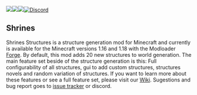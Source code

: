 [![](https://cf.way2muchnoise.eu/title/418915.svg)](https://www.curseforge.com/minecraft/mc-mods/shrines-structures)[![](https://cf.way2muchnoise.eu/full_418915_downloads.svg)](https://www.curseforge.com/minecraft/mc-mods/shrines-structures)[![](https://cf.way2muchnoise.eu/versions/418915.svg)](https://www.curseforge.com/minecraft/mc-mods/shrines-structures)[![Discord](https://img.shields.io/discord/777129358769782814?label=discord)](https://discord.com/8pUpWCEUe2)

## Shrines
Shrines Structures is a structure generation mod for Minecraft and currently is available for the Minecraft versions 1.16 and 1.18 with the Modloader [Forge](https://files.minecraftforge.net/net/minecraftforge/forge/). By default, this mod adds 20 new structures to world generation. The main feature set beside of the structure generation is this: Full configurability of all structures, gui to add custom structures, structures novels and random variation of structures. If you want to learn more about these features or see a full feature set, please visit our [Wiki](https://github.com/Silverminer007/MinecraftModsUpdateChecker/blob/master/wiki/SelectLanguage.md). Sugestions and bug report goes to [issue tracker](https://github.com/Silverminer007/Shrines/issues) or discord. 
